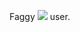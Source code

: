 Faggy <img src="https://img.shields.io/badge/Arch_Linux-1793D1?style=for-the-badge&logo=arch-linux&logoColor=white"/> user.

